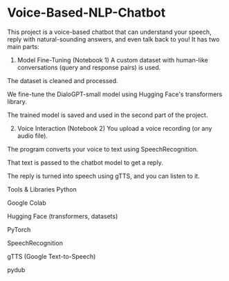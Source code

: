 # Voice-Based-NLP-Chatbot

This project is a voice-based chatbot that can understand your speech, reply with natural-sounding answers, and even talk back to you! It has two main parts:

 1. Model Fine-Tuning (Notebook 1)
A custom dataset with human-like conversations (query and response pairs) is used.

The dataset is cleaned and processed.

We fine-tune the DialoGPT-small model using Hugging Face's transformers library.

The trained model is saved and used in the second part of the project.

2. Voice Interaction (Notebook 2)
You upload a voice recording (or any audio file).

The program converts your voice to text using SpeechRecognition.

That text is passed to the chatbot model to get a reply.

The reply is turned into speech using gTTS, and you can listen to it.

Tools & Libraries
Python

Google Colab

Hugging Face (transformers, datasets)

PyTorch

SpeechRecognition

gTTS (Google Text-to-Speech)

pydub
